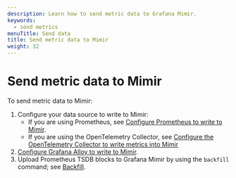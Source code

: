 ```yaml
---
description: Learn how to send metric data to Grafana Mimir.
keywords:
  - send metrics
menuTitle: Send data
title: Send metric data to Mimir
weight: 32
---
```


# Send metric data to Mimir

To send metric data to Mimir:

1. Configure your data source to write to Mimir:
   - If you are using Prometheus, see [Configure Prometheus to write to Mimir](../get-started/#configure-prometheus-to-write-to-grafana-mimir).
   - If you are using the OpenTelemetry Collector, see [Configure the OpenTelemetry Collector to write metrics into Mimir](../configure/configure-otel-collector/)
1. [Configure Grafana Alloy to write to Mimir](https://grafana.com/docs/mimir/<MIMIR_VERSION>/get-started/#configure-grafana-alloy-to-write-to-grafana-mimir).
1. Upload Prometheus TSDB blocks to Grafana Mimir by using the `backfill` command; see [Backfill](../manage/tools/mimirtool/#backfill).

